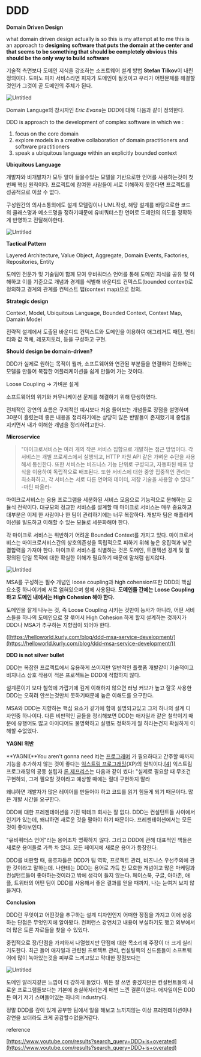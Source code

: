 # DDD

**Domain Driven Design**

what domain driven design actually is so this is my attempt at to me this is an approach to **designing software that puts the domain at the center and that seems to be something that
should be completely obvious this should be the only way to build software** 

기술적 측면보다 도메인 지식을 강조하는 소프트웨어 설계 방법 ****Stefan Tilkov****이 내린 정의이다. 도미노 피자 서비스라면 피자가 도메인이 될것이고 우리가 어떤문제를 해결할것인가 그것이 곧  도메인의 주체가 된다.

![Untitled](DDD%2058f8083ad4d646bab5fbd4a29496a6ac/Untitled.png)

Domain Languge의 창시자인 *Eric Evans*는 DDD에 대해 다음과 같이 정의한다. 

DDD is approach to the development of complex software in which we : 

1. focus on the core domain
2. explore models in a creative collaboration of domain practitioners and software practitioners
3. speak a ubiquitous language within an explicitly bounded context

**Ubiquitous Language**

개발자와 비개발자가 모두 알아 들을수있는 모델을 기반으로한 언어를 사용하는것이 첫번째 핵심 원칙이다. 프로젝트에 참여한 사람들이 서로 이해하지 못한다면 프로젝트를 성공적으로 이끌 수 없다.

구성원간의 의사소통외에도 설계 모델링이나 UML작성, 해당 설계를 바탕으로한 코드의 클래스명과 메소드명을 정하기때문에 유비쿼터스한 언어로 도메인의 의도를 정확하게 반영하고 전달해야한다.

![Untitled](DDD%2058f8083ad4d646bab5fbd4a29496a6ac/Untitled%201.png)

**Tactical Pattern**

Layered Architecture, Value Object, Aggregate, Domain Events, Factories, Repositories, Entity

도메인 전문가 및 기술팀이 함께 모여 유비쿼터스 언어를 통해 도메인 지식을 공유 및 이해하고 이를 기준으로 개념과 경계를 식별해 바운디드 컨텍스트(bounded context)로 정의하고 경계의 관계를 컨텍스트 맵(context map)으로 정의.

**Strategic design**

Context, Model, Ubiquitous Language, Bounded Context, Context Map, Damain Model

전략적 설계에서 도출된 바운디드 컨텍스트와 도메인을 이용하여 애그리거트 패턴, 엔티티와 값 객체, 레포지토리, 등을 구성하고 구현.

**Should design be domain-driven?**

DDD가 실제로 원하는 목적이 뭘까, 소프트웨어와 연관된 부분들을 연결하여 진화하는 모델을 만들어 복잡한 어플리케이션을 쉽게 만들어 가는 것이다. 

Loose Coupling  → 가벼운 설계

소프트웨어의 위기와 커뮤니케이션 문제를 해결하기 위해 탄생하였다.

전체적인 강연의 흐름은 구체적인 예시보다 처음 들어보는 개념들로 장점을 설명하며 30분이 흘렀는데 좋은 내용을 정리하기에는 상당히 많은 반발들이 존재했기에 중립을 지키면서 내가 이해한 개념을 정리하려고한다. 

**Microservice**

> "마이크로서비스는 여러 개의 작은 서비스 집합으로 개발하는 접근 방법이다. 각 서비스는 개별 프로세스에서 실행되고, HTTP 자원 API 같은 가벼운 수단을 사용해서 통신한다. 또한 서비스는 비즈니스 기능 단위로 구성되고, 자동화된 배포 방식을 이용하여 독립적으로 배포된다. 또한 서비스에 대한 중앙 집중적인 관리는 최소화하고, 각 서비스는 서로 다른 언어와 데이터, 저장 기술을 사용할 수 있다.”
-마틴 파울러-
> 

마이크로서비스는 응용 프로그램을 세분화된 서비스 모음으로 기능적으로 분해하는 모듈식 전략이다. 대규모의 정교한 서비스를 설계할 때 마이크로 서비스는 매우 중요하고 대부분은 이제 한 사람이나 한 팀이 관리하기에는 너무 복잡하다. 개발자 팀은 애플리케이션을 빌드하고 이해할 수 있는 모듈로 세분화해야 한다.

각 마이크로 서비스는 위반하기 어려운 Bounded Context를 가지고 있다. 마이크로서비스는 마이크로서비스간의 상호의존성을 독립적으로 피하기 위해 높은 응집력과 낮은 결합력을 가져야 한다. 마이크로 서비스를 식별하는 것은 도메인, 트랜잭션 경계 및 잘 정의된 단일 목적에 대한 확실한 이해가 필요하기 때문에 말처럼 쉽지않다.

![Untitled](DDD%2058f8083ad4d646bab5fbd4a29496a6ac/Untitled%202.png)

MSA를 구성하는 필수 개념인 loose coupling과 high cohension또한 DDD의 핵심 요소중 하나이기에 서로 얽혀있으며 함께 사용된다.  **도메인들 간에는 Loose Coupling하고 도메인 내에서는 High Cohesion 해야 한다.**

도메인을 잘게 나누는 것, 즉 Loose Coupling 시키는 것만이 능사가 아니라, 어떤 서비스들을 하나의 도메인으로 잘 묶어서 High Cohesion 하게 할지 설계하는 것까지가 DDD나 MSA가 추구하는 지향점이 되어야 한다.

([https://helloworld.kurly.com/blog/ddd-msa-service-development/](https://helloworld.kurly.com/blog/ddd-msa-service-development/))

**DDD is not silver bullet**

DDD는 복잡한 프로젝트에서 유용하게 쓰이지만 일반적인 플랫폼 개발같이 기술적이고 비지니스 상호 작용이 적은 프로젝트는 DDD에 적합하지 않다.

설계론이기 보다 철학에 가깝기에 깊게 이해하지 않으면 러닝 커브가 높고 잘못 사용한 DDD는 오히려 안쓰는것만치 못하기때문에 높은 이해도를 요구한다.

MSA와  DDD는 지향하는 핵심 요소가 같기에 함께 설명되고있고 그저 하나의 설계 디자인중 하나이다. 다른 비판적인 글들을 정리해보면 DDD는 애자일과 같은 철학이기 때문에 유행어도 많고 아이디어도 불명확하고 실행도 정확하게 뭘 하라는건지 확실하게 이해할 수없었다.

**YAGNI 위반**

**YAGNI(**You aren't gonna need it)는 [프로그래머](https://ko.wikipedia.org/wiki/%ED%94%84%EB%A1%9C%EA%B7%B8%EB%9E%98%EB%A8%B8)
가 필요하다고 간주할 때까지 기능을 추가하지 않는 것이 좋다는 [익스트림 프로그래밍](https://ko.wikipedia.org/wiki/%EC%9D%B5%EC%8A%A4%ED%8A%B8%EB%A6%BC_%ED%94%84%EB%A1%9C%EA%B7%B8%EB%9E%98%EB%B0%8D)(XP)의 원칙이다.[[4]](https://ko.wikipedia.org/wiki/YAGNI#cite_note-XPA-4) 익스트림 프로그래밍의 공동 설립자 [론 제프리스](https://ko.wikipedia.org/w/index.php?title=%EB%A1%A0_%EC%A0%9C%ED%94%84%EB%A6%AC%EC%8A%A4&action=edit&redlink=1)는 다음과 같이 썼다: "실제로 필요할 때 무조건 구현하되, 그저 필요할 것이라고 예상할 때에는 절대 구현하지 말라

왜냐하면 개발자가 많은 레이어를 만들어야 하고 코드를 읽기 힘들게 되기 때문이다. 많은 개발 시간을 요구한다.

DDD에 대한 프레젠테이션을 가진 빅테크 회사는 잘 없다. DDD는 컨설턴트들 사이에서 인기가 있는데, 왜냐하면 새로운 것을 팔아야 하기 때문이다.  프레젠테이션에서는 모든 것이 좋아보인다.

"유비쿼터스 언어"라는 용어조차 명확하지 않다.  그리고 DDD에 관해 대표적인 책들은 새로운 용어들로 가득 차 있다. 모든 페이지에 새로운 용어가 등장한다.

DDD를 비판할 때, 옹호자들은 DDD가 팀 역학, 프로젝트 관리, 비즈니스 우선주의에 관한 것이라고 말하는데. 나한테는 DDD는 용어로 가득 찬 모호한 개념이고  많은 마케팅과 컨설턴트들이 좋아하는것이라고 밖에 생각이 들지 않는다. 페이스북, 구글, 아마존, 애플, 트위터의 어떤 팀이 DDD를 사용해서 좋은 결과를 얻을 때까지, 나는 눈여겨 보지 않을거다.

**Conclusion**

DDD란 무엇이고 어떤것을 추구하는 설계 디자인인지 어떠한 장점을 가지고 이에 상응하는 단점은 무엇인지에 알아봤다. 컨퍼런스 강연치고 내용이 부실하기도 했고 외부에서 더 많은 토론 자료들을 찾을 수 있었다. 

중립적으로 장/단점을 가져와서 나열했지만 단점에 대한 목소리에 주장이 더 크게 실리기도한다. 최근 들어 애자일과 관련된 프로젝트 관리, 컨설팅쪽의 신드롬들이 소프트웨어에 많이 녹아있는것을 피부로 느끼고있고 막대한 장점보다는 

![Untitled](DDD%2058f8083ad4d646bab5fbd4a29496a6ac/Untitled%203.png)

도메인 알러지같은 느낌이 더 강하게 들었다. 뭐든 잘 쓰면 좋겠지만은 컨설턴트들의 새로운 프로그램들보다는 기본에 충실하자라는게 매번 느낀 결론이였다. 애자일이든 DDD든 여기 저기 스며들어있는 하나의 industry다. 

정말 DDD를 깊이 있게 공부한 팀에서 일을 해보고 느끼지않는 이상 프레젠테이션이나 강연을 보더라도 크게 공감할수없을거같다. 

reference

[https://www.youtube.com/results?search_query=DDD+is+overated](https://www.youtube.com/results?search_query=DDD+is+overated)
